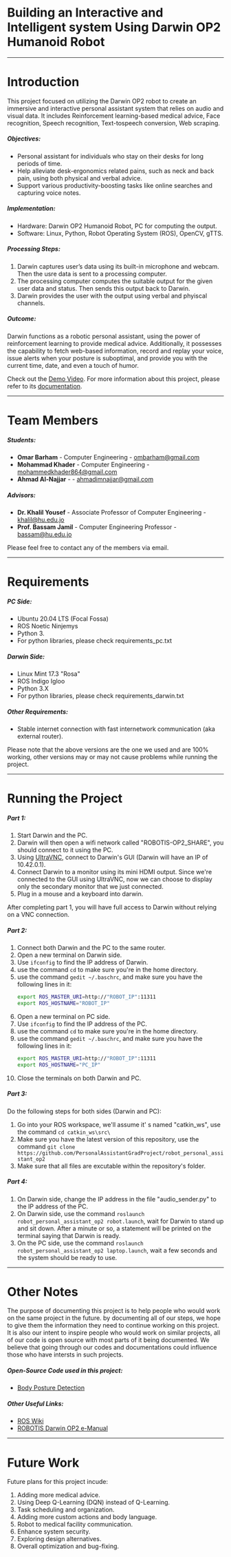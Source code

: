 # Building an Interactive and Intelligent system Using Darwin OP2 Humanoid Robot
---
# Introduction

This project focused on utilizing the Darwin OP2 robot to create an immersive and interactive personal assistant system that relies on audio and visual data. It includes Reinforcement learning-based medical advice, Face recognition, Speech recognition, Text-tospeech conversion, Web scraping.


##### Objectives:
- Personal assistant for individuals who stay on their desks for long periods of time.
- Help alleviate desk-ergonomics related pains, such as neck and back pain, using both physical and verbal advice.
- Support various productivity-boosting tasks like online searches and capturing voice notes.

##### Implementation:
- Hardware: Darwin OP2 Humanoid Robot, PC for computing the output.
- Software: Linux, Python, Robot Operating System (ROS), OpenCV, gTTS.

##### Processing Steps:
1. Darwin captures user’s data using its built-in microphone and webcam. Then the usre data is sent to a processing computer.
2. The processing computer computes the suitable output for the given user data and status. Then sends this output back to Darwin.
3. Darwin provides the user with the output using verbal and phyiscal channels.


##### Outcome:
Darwin functions as a robotic personal assistant, using the power of reinforcement learning to provide medical advice. Additionally, it possesses the capability to fetch web-based information, record and replay your voice, issue alerts when your posture is suboptimal, and provide you with the current time, date, and even a touch of humor.

Check out the [Demo Video].
For more information about this project, please refer to its [documentation].

---
# Team Members
##### Students:

- **Omar Barham** - Computer Engineering - ombarham@gmail.com
- **Mohammad Khader** - Computer Engineering -  mohammedkhader864@gmail.com
- **Ahmad Al-Najjar** -  - ahmadimnajjar@gmail.com

##### Advisors:

- **Dr. Khalil Yousef** - Associate Professor of Computer Engineering - khalil@hu.edu.jo
- **Prof. Bassam Jamil** - Computer Engineering Professor - bassam@hu.edu.jo

Please feel free to contact any of the members via email.

---
# Requirements

##### PC Side:
- Ubuntu 20.04 LTS (Focal Fossa)
- ROS Noetic Ninjemys
- Python 3.
- For python libraries, please check requirements_pc.txt



##### Darwin Side:
- Linux Mint 17.3 "Rosa"
- ROS Indigo Igloo
- Python 3.X
- For python libraries, please check requirements_darwin.txt

##### Other Requirements:
- Stable internet connection with fast internetwork communication (aka external router).

Please note that the above versions are the one we used and are 100% working, other versions may or may not cause problems while running the project.

---
# Running the Project

##### Part 1:
1. Start Darwin and the PC.
2. Darwin will then open a wifi network called "ROBOTIS-OP2_SHARE", you should connect to it using the PC.
3. Using [UltraVNC], connect to Darwin's GUI (Darwin will have an IP of 10.42.0.1).
4. Connect Darwin to a monitor using its mini HDMI output. Since we're connected to the GUI using UltraVNC, now we can choose to display only the secondary monitor that we just connected.
5. Plug in a mouse and a keyboard into darwin.


After completing part 1, you will have full access to Darwin without relying on a VNC connection.
##### Part 2:
1. Connect both Darwin and the PC to the same router.
2. Open a new terminal on Darwin side.
3. Use ```ifconfig``` to find the IP address of Darwin.
4. use the command ```cd``` to make sure you're in the home directory.
5. use the command ```gedit ~/.baschrc```, and make sure you have the following lines in it:
    ```sh
    export ROS_MASTER_URI=http://"ROBOT_IP":11311
    export ROS_HOSTNAME="ROBOT_IP"
    ```
6. Open a new terminal on PC side.
7. Use ```ifconfig``` to find the IP address of the PC.
8. use the command ```cd``` to make sure you're in the home directory.
9. use the command ```gedit ~/.baschrc```, and make sure you have the following lines in it:
    ```sh
    export ROS_MASTER_URI=http://"ROBOT_IP":11311
    export ROS_HOSTNAME="PC_IP"
    ```
10. Close the terminals on both Darwin and PC.

##### Part 3:
Do the following steps for both sides (Darwin and PC):
1. Go into your ROS workspace, we'll assume it' s named "catkin_ws", use the command ```cd catkin_ws\src\```
2. Make sure you have the latest version of this repository, use the command ```git clone https://github.com/PersonalAssistantGradProject/robot_personal_assistant_op2```
3. Make sure that all files are excutable within the repository's folder.

##### Part 4:
1. On Darwin side, change the IP address in the file "audio_sender.py" to the IP address of the PC.
2. On Darwin side, use the command ```roslaunch robot_personal_assistant_op2 robot.launch```, wait for Darwin to stand up and sit down. After a minute or so, a statement will be printed on the terminal saying that Darwin is ready.
3. On the PC side, use the command ```roslaunch robot_personal_assistant_op2 laptop.launch```, wait a few seconds and the system should be ready to use.

---
# Other Notes
The purpose of documenting this project is to help people who would work on the same project in the future. by documenting all of our steps, we hope to give them the information they need to continue working on this project. It is also our intent to inspire people who would work on similar projects, all of our code is open source with most parts of it being documented. We believe that going through our codes and documentations could influence those who have intersts in such projects.

##### Open-Source Code used in this project:
- [Body Posture Detection]

##### Other Useful Links:
- [ROS Wiki]
- [ROBOTIS Darwin OP2 e-Manual]

---
# Future Work
Future plans for this project incude:
1. Adding more medical advice.
2. Using Deep Q-Learning (DQN) instead of Q-Learning.
3. Task scheduling and organization.
4. Adding more custom actions and body language.
5. Robot to medical facility communication.
6. Enhance system security.
7. Exploring design alternatives.
8. Overall optimization and bug-fixing.

[//]: #
   [Demo Video]: <https://youtu.be/yJ2NVAMxFx4>
   [documentation]: <https://github.com/PersonalAssistantGradProject/robot_personal_assistant_op2/blob/main/Project%20Documentation.pdf>
   [Body Posture Detection]: <https://learnopencv.com/building-a-body-posture-analysis-system-using-mediapipe/>
   [ROS Wiki]: <https://wiki.ros.org/>
   [ROBOTIS Darwin OP2 e-Manual]: <https://emanual.robotis.com/docs/en/platform/op2/getting_started/>
   [UltraVNC]: <https://uvnc.com/>
   
